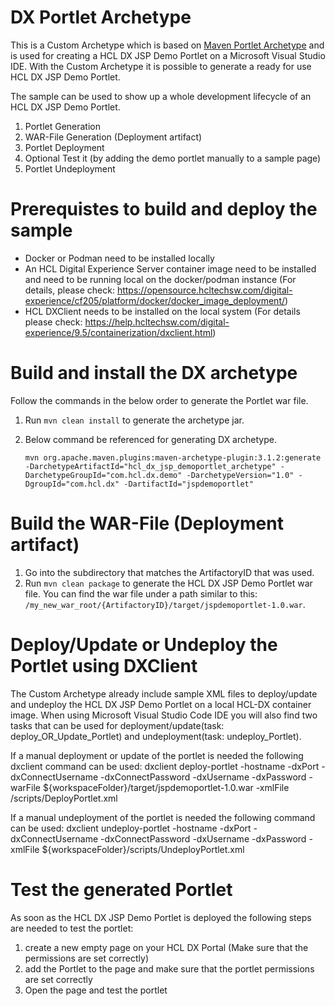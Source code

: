 # DX Portlet Archetype
This is a Custom Archetype which is based on [Maven Portlet Archetype](https://maven.apache.org/archetypes/maven-archetype-portlet/) and is used for creating a HCL DX JSP Demo Portlet on a Microsoft Visual Studio IDE. 
With the Custom Archetype it is possible to generate a ready for use HCL DX JSP Demo Portlet.

The sample can be used to show up a whole development lifecycle of an HCL DX JSP Demo Portlet.
1) Portlet Generation 
2) WAR-File Generation (Deployment artifact)
3) Portlet Deployment
4) Optional Test it (by adding the demo portlet manually to a sample page)
5) Portlet Undeployment 

# Prerequistes to build and deploy the sample 
- Docker or Podman need to be installed locally
- An HCL Digital Experience Server container image need to be installed and need to be running local on the docker/podman instance 
  (For details, please check: https://opensource.hcltechsw.com/digital-experience/cf205/platform/docker/docker_image_deployment/)
- HCL DXClient needs to be installed on the local system 
  (For details please check: https://help.hcltechsw.com/digital-experience/9.5/containerization/dxclient.html)

# Build and install the DX archetype
Follow the commands in the below order to generate the Portlet war file.

1) Run ```mvn clean install``` to generate the archetype jar.

2) Below command be referenced for generating DX archetype.
    ```
    mvn org.apache.maven.plugins:maven-archetype-plugin:3.1.2:generate -DarchetypeArtifactId="hcl_dx_jsp_demoportlet_archetype" -DarchetypeGroupId="com.hcl.dx.demo" -DarchetypeVersion="1.0" -DgroupId="com.hcl.dx" -DartifactId="jspdemoportlet"
    ```
# Build the WAR-File (Deployment artifact)
1) Go into the subdirectory that matches the ArtifactoryID that was used. 
2) Run  ```mvn clean package``` to generate the HCL DX JSP Demo Portlet war file. 
   You can find the war file under a path similar to this: ```/my_new_war_root/{ArtifactoryID}/target/jspdemoportlet-1.0.war```.

# Deploy/Update or Undeploy the Portlet using DXClient
The Custom Archetype already include sample XML files to deploy/update and undeploy the HCL DX JSP Demo Portlet on a local HCL-DX container image. 
When using Microsoft Visual Studio Code IDE you will also find two tasks that can be used for deployment/update(task: deploy_OR_Update_Portlet) and undeployment(task: undeploy_Portlet). 

If a manual deployment or update of the portlet is needed the following dxclient command can be used:
dxclient deploy-portlet -hostname <hostname> -dxPort <port> -dxConnectUsername <user> -dxConnectPassword <password> -dxUsername <user> -dxPassword <password> -warFile ${workspaceFolder}/target/jspdemoportlet-1.0.war  -xmlFile <workspaceFolder>/scripts/DeployPortlet.xml

If a manual undeployment of the portlet is needed the following command can be used:
dxclient undeploy-portlet -hostname <hostname> -dxPort <port> -dxConnectUsername <user> -dxConnectPassword <password> -dxUsername <user> -dxPassword <password> -xmlFile ${workspaceFolder}/scripts/UndeployPortlet.xml

# Test the generated Portlet
As soon as the HCL DX JSP Demo Portlet is deployed the following steps are needed to test the portlet:

1) create a new empty page on your HCL DX Portal (Make sure that the permissions are set correctly)
2) add the Portlet to the page and make sure that the portlet permissions are set correctly
3) Open the page and test the portlet

